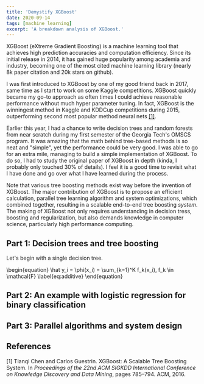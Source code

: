 ```yaml
---
title: 'Demystify XGBoost'
date: 2020-09-14
tags: [machine learning] 
excerpt: 'A breakdown analysis of XGBoost.'
---
```


XGBoost (eXtreme Gradient Boosting) is a machine learning tool that achieves high prediction accuracies and computation efficiency. Since its initial release in 2014, it has gained huge popularity among academia and industry, becoming one of the most cited machine learning library (nearly 8k paper citation and 20k stars on github). 

I was first introduced to XGBoost by one of my good friend back in 2017, same time as I start to work on some Kaggle competitions. XGBoost quickly became my go-to approach as often times I could achieve reasonable performance without much hyper parameter tuning. In fact, XGBoost is the winningest method in Kaggle and KDDCup competitions during 2015, outperforming second most popular method neural nets [[1]](#1).

Earlier this year, I had a chance to write decision trees and random forests from near scratch during my first semester of the Georgia Tech's OMSCS program. It was amazing that the math behind tree-based methods is so neat and "simple", yet the performance could be very good. I was able to go for an extra mile, managing to build a simple implementation of XGBoost. To do so, I had to study the original paper of XGBoost in depth (kinda, I probably only touched 30% of details). I feel it is a good time to revisit what I have done and go over what I have learned during the process.

Note that various tree boosting methods exist way before the invention of XGBoost. The major contribution of XGBoost is to propose an efficient calculation, parallel tree learning algorithm and system optimizations, which combined together, resulting in a scalable end-to-end tree boosting *system*. The making of XGBoost not only requires understanding in decision tress, boosting and regularization, but also demands knowledge in computer science, particularly high performance computing.

## Part 1: Decision trees and tree boosting

Let's begin with a single decision tree.

\begin{equation}
  \hat y_i = \phi(x_i) = \sum_{k=1}^K f_k(x_i), f_k \in \mathcal{F}
  \label{eq:additive}
\end{equation}

## Part 2: An example with logistic regression for binary classification

## Part 3: Parallel algorithms and system design



## References
<a id="1">[1]</a> 
Tianqi Chen and Carlos Guestrin. XGBoost: A Scalable Tree Boosting System. In *Proceedings of the 22nd ACM SIGKDD International Conference on Knowledge Discovery and Data Mining*, pages 785–794. ACM, 2016.